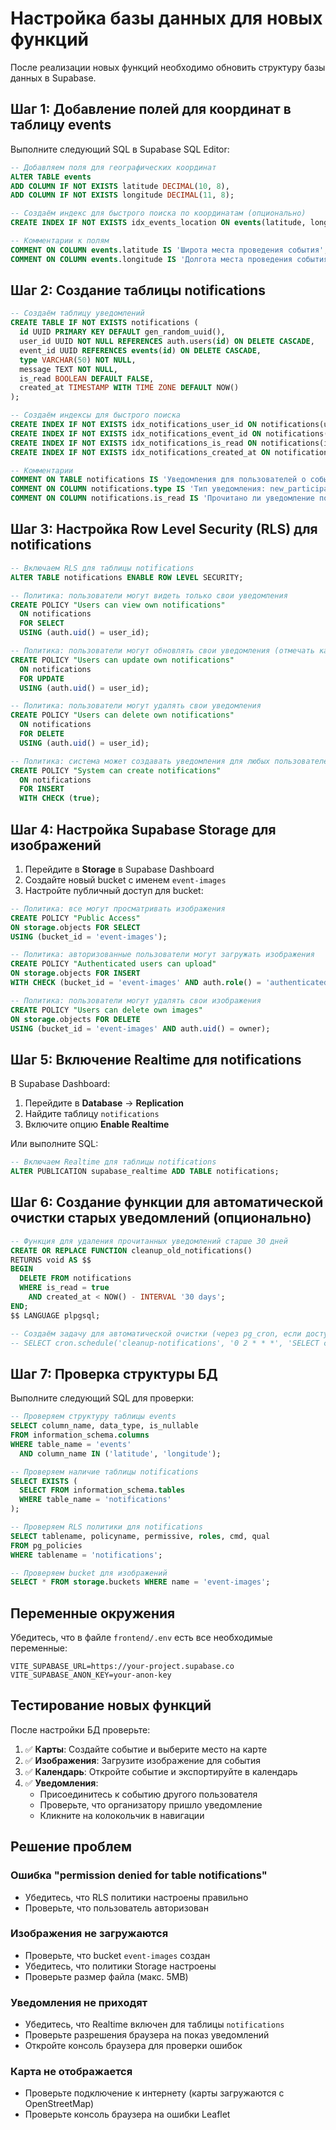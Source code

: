 # Настройка базы данных для новых функций

После реализации новых функций необходимо обновить структуру базы данных в Supabase.

## Шаг 1: Добавление полей для координат в таблицу events

Выполните следующий SQL в Supabase SQL Editor:

```sql
-- Добавляем поля для географических координат
ALTER TABLE events
ADD COLUMN IF NOT EXISTS latitude DECIMAL(10, 8),
ADD COLUMN IF NOT EXISTS longitude DECIMAL(11, 8);

-- Создаём индекс для быстрого поиска по координатам (опционально)
CREATE INDEX IF NOT EXISTS idx_events_location ON events(latitude, longitude);

-- Комментарии к полям
COMMENT ON COLUMN events.latitude IS 'Широта места проведения события';
COMMENT ON COLUMN events.longitude IS 'Долгота места проведения события';
```

## Шаг 2: Создание таблицы notifications

```sql
-- Создаём таблицу уведомлений
CREATE TABLE IF NOT EXISTS notifications (
  id UUID PRIMARY KEY DEFAULT gen_random_uuid(),
  user_id UUID NOT NULL REFERENCES auth.users(id) ON DELETE CASCADE,
  event_id UUID REFERENCES events(id) ON DELETE CASCADE,
  type VARCHAR(50) NOT NULL,
  message TEXT NOT NULL,
  is_read BOOLEAN DEFAULT FALSE,
  created_at TIMESTAMP WITH TIME ZONE DEFAULT NOW()
);

-- Создаём индексы для быстрого поиска
CREATE INDEX IF NOT EXISTS idx_notifications_user_id ON notifications(user_id);
CREATE INDEX IF NOT EXISTS idx_notifications_event_id ON notifications(event_id);
CREATE INDEX IF NOT EXISTS idx_notifications_is_read ON notifications(is_read);
CREATE INDEX IF NOT EXISTS idx_notifications_created_at ON notifications(created_at DESC);

-- Комментарии
COMMENT ON TABLE notifications IS 'Уведомления для пользователей о событиях';
COMMENT ON COLUMN notifications.type IS 'Тип уведомления: new_participant, event_update, event_cancelled, event_reminder';
COMMENT ON COLUMN notifications.is_read IS 'Прочитано ли уведомление пользователем';
```

## Шаг 3: Настройка Row Level Security (RLS) для notifications

```sql
-- Включаем RLS для таблицы notifications
ALTER TABLE notifications ENABLE ROW LEVEL SECURITY;

-- Политика: пользователи могут видеть только свои уведомления
CREATE POLICY "Users can view own notifications"
  ON notifications
  FOR SELECT
  USING (auth.uid() = user_id);

-- Политика: пользователи могут обновлять свои уведомления (отмечать как прочитанные)
CREATE POLICY "Users can update own notifications"
  ON notifications
  FOR UPDATE
  USING (auth.uid() = user_id);

-- Политика: пользователи могут удалять свои уведомления
CREATE POLICY "Users can delete own notifications"
  ON notifications
  FOR DELETE
  USING (auth.uid() = user_id);

-- Политика: система может создавать уведомления для любых пользователей
CREATE POLICY "System can create notifications"
  ON notifications
  FOR INSERT
  WITH CHECK (true);
```

## Шаг 4: Настройка Supabase Storage для изображений

1. Перейдите в **Storage** в Supabase Dashboard
2. Создайте новый bucket с именем `event-images`
3. Настройте публичный доступ для bucket:

```sql
-- Политика: все могут просматривать изображения
CREATE POLICY "Public Access"
ON storage.objects FOR SELECT
USING (bucket_id = 'event-images');

-- Политика: авторизованные пользователи могут загружать изображения
CREATE POLICY "Authenticated users can upload"
ON storage.objects FOR INSERT
WITH CHECK (bucket_id = 'event-images' AND auth.role() = 'authenticated');

-- Политика: пользователи могут удалять свои изображения
CREATE POLICY "Users can delete own images"
ON storage.objects FOR DELETE
USING (bucket_id = 'event-images' AND auth.uid() = owner);
```

## Шаг 5: Включение Realtime для notifications

В Supabase Dashboard:
1. Перейдите в **Database** → **Replication**
2. Найдите таблицу `notifications`
3. Включите опцию **Enable Realtime**

Или выполните SQL:

```sql
-- Включаем Realtime для таблицы notifications
ALTER PUBLICATION supabase_realtime ADD TABLE notifications;
```

## Шаг 6: Создание функции для автоматической очистки старых уведомлений (опционально)

```sql
-- Функция для удаления прочитанных уведомлений старше 30 дней
CREATE OR REPLACE FUNCTION cleanup_old_notifications()
RETURNS void AS $$
BEGIN
  DELETE FROM notifications
  WHERE is_read = true
    AND created_at < NOW() - INTERVAL '30 days';
END;
$$ LANGUAGE plpgsql;

-- Создаём задачу для автоматической очистки (через pg_cron, если доступен)
-- SELECT cron.schedule('cleanup-notifications', '0 2 * * *', 'SELECT cleanup_old_notifications()');
```

## Шаг 7: Проверка структуры БД

Выполните следующий SQL для проверки:

```sql
-- Проверяем структуру таблицы events
SELECT column_name, data_type, is_nullable
FROM information_schema.columns
WHERE table_name = 'events'
  AND column_name IN ('latitude', 'longitude');

-- Проверяем наличие таблицы notifications
SELECT EXISTS (
  SELECT FROM information_schema.tables
  WHERE table_name = 'notifications'
);

-- Проверяем RLS политики для notifications
SELECT tablename, policyname, permissive, roles, cmd, qual
FROM pg_policies
WHERE tablename = 'notifications';

-- Проверяем bucket для изображений
SELECT * FROM storage.buckets WHERE name = 'event-images';
```

## Переменные окружения

Убедитесь, что в файле `frontend/.env` есть все необходимые переменные:

```env
VITE_SUPABASE_URL=https://your-project.supabase.co
VITE_SUPABASE_ANON_KEY=your-anon-key
```

## Тестирование новых функций

После настройки БД проверьте:

1. ✅ **Карты**: Создайте событие и выберите место на карте
2. ✅ **Изображения**: Загрузите изображение для события
3. ✅ **Календарь**: Откройте событие и экспортируйте в календарь
4. ✅ **Уведомления**:
   - Присоединитесь к событию другого пользователя
   - Проверьте, что организатору пришло уведомление
   - Кликните на колокольчик в навигации

## Решение проблем

### Ошибка "permission denied for table notifications"
- Убедитесь, что RLS политики настроены правильно
- Проверьте, что пользователь авторизован

### Изображения не загружаются
- Проверьте, что bucket `event-images` создан
- Убедитесь, что политики Storage настроены
- Проверьте размер файла (макс. 5MB)

### Уведомления не приходят
- Убедитесь, что Realtime включен для таблицы `notifications`
- Проверьте разрешения браузера на показ уведомлений
- Откройте консоль браузера для проверки ошибок

### Карта не отображается
- Проверьте подключение к интернету (карты загружаются с OpenStreetMap)
- Проверьте консоль браузера на ошибки Leaflet
